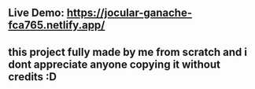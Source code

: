 ## Live Demo: https://jocular-ganache-fca765.netlify.app/

## this project fully made by me from scratch and i dont appreciate anyone copying it without credits :D
